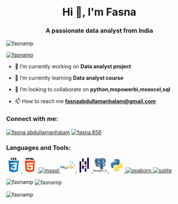 <h1 align="center">Hi 👋, I'm Fasna</h1>
<h3 align="center">A passionate data analyst from India</h3>

<p align="left"> <img src="https://komarev.com/ghpvc/?username=fasnamp&label=Profile%20views&color=0e75b6&style=flat" alt="fasnamp" /> </p>

<p align="left"> <a href="https://github.com/ryo-ma/github-profile-trophy"><img src="https://github-profile-trophy.vercel.app/?username=fasnamp" alt="fasnamp" /></a> </p>

- 🔭 I’m currently working on **Data analyst project**

- 🌱 I’m currently learning **Data analyst course**

- 👯 I’m looking to collaborate on **python,mspowerbi,msexcel,sql**

- 📫 How to reach me **fasnaabdullamanhalam@gmail.com**

<h3 align="left">Connect with me:</h3>
<p align="left">
<a href="https://linkedin.com/in/fasna abdullamanhalam" target="blank"><img align="center" src="https://raw.githubusercontent.com/rahuldkjain/github-profile-readme-generator/master/src/images/icons/Social/linked-in-alt.svg" alt="fasna abdullamanhalam" height="30" width="40" /></a>
<a href="https://instagram.com/fasna.856" target="blank"><img align="center" src="https://raw.githubusercontent.com/rahuldkjain/github-profile-readme-generator/master/src/images/icons/Social/instagram.svg" alt="fasna.856" height="30" width="40" /></a>
</p>

<h3 align="left">Languages and Tools:</h3>
<p align="left"> <a href="https://www.w3schools.com/css/" target="_blank" rel="noreferrer"> <img src="https://raw.githubusercontent.com/devicons/devicon/master/icons/css3/css3-original-wordmark.svg" alt="css3" width="40" height="40"/> </a> <a href="https://www.w3.org/html/" target="_blank" rel="noreferrer"> <img src="https://raw.githubusercontent.com/devicons/devicon/master/icons/html5/html5-original-wordmark.svg" alt="html5" width="40" height="40"/> </a> <a href="https://www.microsoft.com/en-us/sql-server" target="_blank" rel="noreferrer"> <img src="https://www.svgrepo.com/show/303229/microsoft-sql-server-logo.svg" alt="mssql" width="40" height="40"/> </a> <a href="https://www.mysql.com/" target="_blank" rel="noreferrer"> <img src="https://raw.githubusercontent.com/devicons/devicon/master/icons/mysql/mysql-original-wordmark.svg" alt="mysql" width="40" height="40"/> </a> <a href="https://pandas.pydata.org/" target="_blank" rel="noreferrer"> <img src="https://raw.githubusercontent.com/devicons/devicon/2ae2a900d2f041da66e950e4d48052658d850630/icons/pandas/pandas-original.svg" alt="pandas" width="40" height="40"/> </a> <a href="https://www.postgresql.org" target="_blank" rel="noreferrer"> <img src="https://raw.githubusercontent.com/devicons/devicon/master/icons/postgresql/postgresql-original-wordmark.svg" alt="postgresql" width="40" height="40"/> </a> <a href="https://www.python.org" target="_blank" rel="noreferrer"> <img src="https://raw.githubusercontent.com/devicons/devicon/master/icons/python/python-original.svg" alt="python" width="40" height="40"/> </a> <a href="https://seaborn.pydata.org/" target="_blank" rel="noreferrer"> <img src="https://seaborn.pydata.org/_images/logo-mark-lightbg.svg" alt="seaborn" width="40" height="40"/> </a> <a href="https://www.sqlite.org/" target="_blank" rel="noreferrer"> <img src="https://www.vectorlogo.zone/logos/sqlite/sqlite-icon.svg" alt="sqlite" width="40" height="40"/> </a> </p>

<p><img align="left" src="https://github-readme-stats.vercel.app/api/top-langs?username=fasnamp&show_icons=true&locale=en&layout=compact" alt="fasnamp" /></p>

<p>&nbsp;<img align="center" src="https://github-readme-stats.vercel.app/api?username=fasnamp&show_icons=true&locale=en" alt="fasnamp" /></p>

<p><img align="center" src="https://github-readme-streak-stats.herokuapp.com/?user=fasnamp&" alt="fasnamp" /></p>
